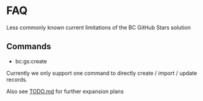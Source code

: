 FAQ
===

Less commonly known current limitations of the BC GitHub Stars solution

## Commands

* bc:gs:create

Currently we only support one command to directly create / import / update records.


Also see [TODO.md](TODO.md) for further expansion plans


